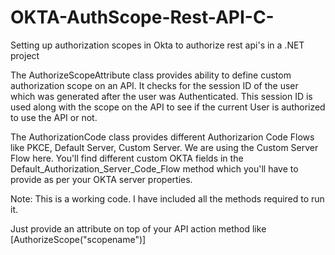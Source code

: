 # OKTA-AuthScope-Rest-API-C-
Setting up authorization scopes in Okta to authorize rest api's in a .NET project

The AuthorizeScopeAttribute class provides ability to define custom authorization scope on an API.
It checks for the session ID of the user which was generated after the user was Authenticated.
This session ID is used along with the scope on the API to see if the current User is authorized to use the API or not.

The AuthorizationCode class provides different Authorizarion Code Flows like PKCE, Default Server, Custom Server.
We are using the Custom Server Flow here.
You'll find different custom OKTA fields in the Default_Authorization_Server_Code_Flow method which you'll have to provide as per your OKTA server properties.

Note: This is a working code. I have included all the methods required to run it.

Just provide an attribute on top of your API action method like [AuthorizeScope("scopename")]



